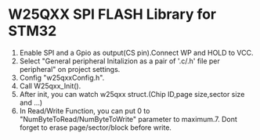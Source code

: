 # W25QXX SPI FLASH Library for STM32
1. Enable SPI and a Gpio as output(CS pin).Connect WP and HOLD to VCC.
2. Select "General peripheral Initalizion as a pair of '.c/.h' file per peripheral" on project settings.
3. Config "w25qxxConfig.h".
4. Call W25qxx_Init(). 
5. After init, you can watch w25qxx struct.(Chip ID,page size,sector size and ...)
6. In Read/Write Function, you can put 0 to "NumByteToRead/NumByteToWrite" parameter to maximum.7. Dont forget to erase page/sector/block before write.

